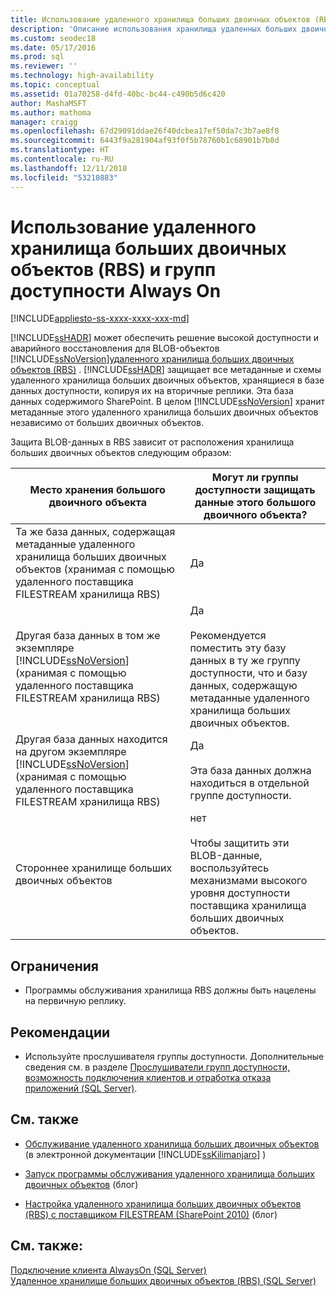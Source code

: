 ```yaml
---
title: Использование удаленного хранилища больших двоичных объектов (RBS) и групп доступности
description: 'Описание использования хранилища удаленных больших двоичных объектов (RBS) с базами данных, которые являются частью группы доступности Always On. '
ms.custom: seodec18
ms.date: 05/17/2016
ms.prod: sql
ms.reviewer: ''
ms.technology: high-availability
ms.topic: conceptual
ms.assetid: 01a70258-d4fd-40bc-bc44-c490b5d6c420
author: MashaMSFT
ms.author: mathoma
manager: craigg
ms.openlocfilehash: 67d29091ddae26f40dcbea17ef50da7c3b7ae8f8
ms.sourcegitcommit: 6443f9a281904af93f0f5b78760b1c68901b7b8d
ms.translationtype: HT
ms.contentlocale: ru-RU
ms.lasthandoff: 12/11/2018
ms.locfileid: "53210883"
---
```

# <a name="use-remote-blob-store-rbs-with-always-on-availability-groups"></a>Использование удаленного хранилища больших двоичных объектов (RBS) и групп доступности Always On
[!INCLUDE[appliesto-ss-xxxx-xxxx-xxx-md](../../../includes/appliesto-ss-xxxx-xxxx-xxx-md.md)]

  [!INCLUDE[ssHADR](../../../includes/sshadr-md.md)] может обеспечить решение высокой доступности и аварийного восстановления для BLOB-объектов [!INCLUDE[ssNoVersion](../../../includes/ssnoversion-md.md)][удаленного хранилища больших двоичных объектов (RBS)](../../../relational-databases/blob/remote-blob-store-rbs-sql-server.md) . [!INCLUDE[ssHADR](../../../includes/sshadr-md.md)] защищает все метаданные и схемы удаленного хранилища больших двоичных объектов, хранящиеся в базе данных доступности, копируя их на вторичные реплики. Эта база данных содержимого SharePoint. В целом [!INCLUDE[ssNoVersion](../../../includes/ssnoversion-md.md)] хранит метаданные этого удаленного хранилища больших двоичных объектов независимо от больших двоичных объектов.  
  
 Защита BLOB-данных в RBS зависит от расположения хранилища больших двоичных объектов следующим образом:  
  
|Место хранения большого двоичного объекта|Могут ли группы доступности защищать данные этого большого двоичного объекта?|  
|-------------------------|-----------------------------------------------------|  
|Та же база данных, содержащая метаданные удаленного хранилища больших двоичных объектов (хранимая с помощью удаленного поставщика FILESTREAM хранилища RBS)|Да|  
|Другая база данных в том же экземпляре [!INCLUDE[ssNoVersion](../../../includes/ssnoversion-md.md)] (хранимая с помощью удаленного поставщика FILESTREAM хранилища RBS)|Да<br /><br /> Рекомендуется поместить эту базу данных в ту же группу доступности, что и базу данных, содержащую метаданные удаленного хранилища больших двоичных объектов.|  
|Другая база данных находится на другом экземпляре [!INCLUDE[ssNoVersion](../../../includes/ssnoversion-md.md)] (хранимая с помощью удаленного поставщика FILESTREAM хранилища RBS)|Да<br /><br /> Эта база данных должна находиться в отдельной группе доступности.|  
|Стороннее хранилище больших двоичных объектов|нет<br /><br /> Чтобы защитить эти BLOB-данные, воспользуйтесь механизмами высокого уровня доступности поставщика хранилища больших двоичных объектов.|  
  
##  <a name="Limitations"></a> Ограничения  
  
-   Программы обслуживания хранилища RBS должны быть нацелены на первичную реплику.  
  
##  <a name="Recommendations"></a> Рекомендации  
  
-   Используйте прослушивателя группы доступности. Дополнительные сведения см. в разделе [Прослушиватели групп доступности, возможность подключения клиентов и отработка отказа приложений (SQL Server)](../../../database-engine/availability-groups/windows/listeners-client-connectivity-application-failover.md).  
  
##  <a name="RelatedContent"></a> См. также  
  
-   [Обслуживание удаленного хранилища больших двоичных объектов](https://msdn.microsoft.com/library/gg316773\(SQL.105\).aspx) (в электронной документации [!INCLUDE[ssKilimanjaro](../../../includes/sskilimanjaro-md.md)] )  
  
-   [Запуск программы обслуживания удаленного хранилища больших двоичных объектов](https://blogs.msdn.com/b/sqlrbs/archive/2010/03/19/running-rbs-maintainer.aspx) (блог)  
  
-   [Настройка удаленного хранилища больших двоичных объектов (RBS) с поставщиком FILESTREAM (SharePoint 2010)](https://blogs.msdn.com/b/mvpawardprogram/archive/2012/04/02/configure-remote-blob-storage-rbs-with-the-filestream-provider-sharepoint-2010.aspx) (блог)  
  
## <a name="see-also"></a>См. также:  
 [Подключение клиента AlwaysOn (SQL Server)](../../../database-engine/availability-groups/windows/always-on-client-connectivity-sql-server.md)   
 [Удаленное хранилище больших двоичных объектов (RBS) (SQL Server)](../../../relational-databases/blob/remote-blob-store-rbs-sql-server.md)  
  
  
